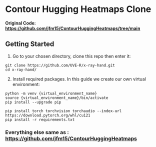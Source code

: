 # Contour Hugging Heatmaps Clone

**Original Code: https://github.com/jfm15/ContourHuggingHeatmaps/tree/main**

## Getting Started

1. Go to your chosen directory, clone this repo then enter it:
```
git clone https://github.com/UVE-R/x-ray-hand.git
cd x-ray-hand/
```

2. Install required packages. In this guide we create our own virtual environment:

```
python -m venv {virtual_environment_name}
source {virtual_environment_name}/bin/activate
pip install --upgrade pip

pip install torch torchvision torchaudio --index-url https://download.pytorch.org/whl/cu121
pip install -r requirements.txt
```

### Everything else same as : https://github.com/jfm15/ContourHuggingHeatmaps
